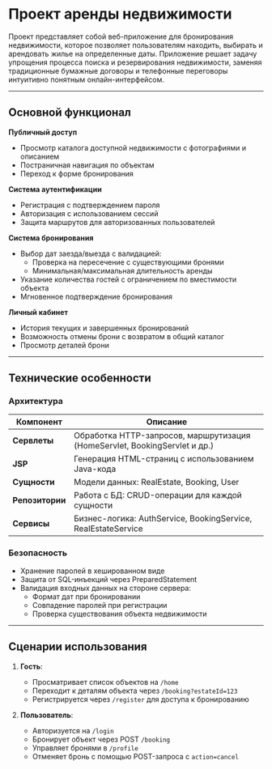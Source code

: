# Проект аренды недвижимости

Проект представляет собой веб-приложение для бронирования недвижимости, которое позволяет пользователям находить, выбирать и арендовать жилье на определенные даты. 
Приложение решает задачу упрощения процесса поиска и резервирования недвижимости, заменяя традиционные бумажные договоры и телефонные переговоры 
интуитивно понятным онлайн-интерфейсом.

---

## Основной функционал
**Публичный доступ**  
- Просмотр каталога доступной недвижимости с фотографиями и описанием
- Постраничная навигация по объектам 
- Переход к форме бронирования

**Система аутентификации**  
- Регистрация с подтверждением пароля
- Авторизация с использованием сессий
- Защита маршрутов для авторизованных пользователей

**Система бронирования**  
- Выбор дат заезда/выезда с валидацией:
  - Проверка на пересечение с существующими бронями
  - Минимальная/максимальная длительность аренды
- Указание количества гостей с ограничением по вместимости объекта
- Мгновенное подтверждение бронирования

**Личный кабинет**  
- История текущих и завершенных бронирований
- Возможность отмены брони с возвратом в общий каталог
- Просмотр деталей брони

---

## Технические особенности
### Архитектура
| Компонент         | Описание                                                                 |
|-------------------|-------------------------------------------------------------------------|
| **Сервлеты**      | Обработка HTTP-запросов, маршрутизация (HomeServlet, BookingServlet и др.) |
| **JSP**           | Генерация HTML-страниц с использованием Java-кода                        |
| **Сущности**      | Модели данных: RealEstate, Booking, User                                 |
| **Репозитории**   | Работа с БД: CRUD-операции для каждой сущности                           |
| **Сервисы**       | Бизнес-логика: AuthService, BookingService, RealEstateService            |

### Безопасность
- Хранение паролей в хешированном виде
- Защита от SQL-инъекций через PreparedStatement
- Валидация входных данных на стороне сервера:
  - Формат дат при бронировании
  - Совпадение паролей при регистрации
  - Проверка существования объекта недвижимости

---

## Сценарии использования
1. **Гость**:
   - Просматривает список объектов на `/home`
   - Переходит к деталям объекта через `/booking?estateId=123`
   - Регистрируется через `/register` для доступа к бронированию

2. **Пользователь**:
   - Авторизуется на `/login`
   - Бронирует объект через POST `/booking`
   - Управляет бронями в `/profile`
   - Отменяет бронь с помощью POST-запроса с `action=cancel`
